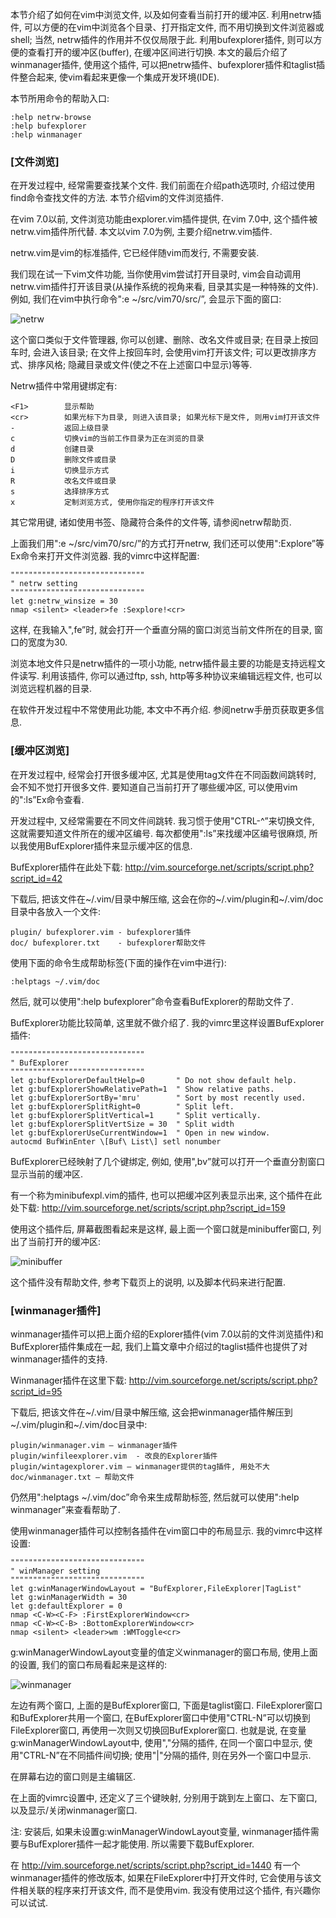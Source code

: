 本节介绍了如何在vim中浏览文件, 以及如何查看当前打开的缓冲区. 利用netrw插件, 可以方便的在vim中浏览各个目录、打开指定文件, 而不用切换到文件浏览器或shell; 当然, netrw插件的作用并不仅仅局限于此. 利用bufexplorer插件, 则可以方便的查看打开的缓冲区(buffer), 在缓冲区间进行切换. 本文的最后介绍了winmanager插件, 使用这个插件, 可以把netrw插件、bufexplorer插件和taglist插件整合起来, 使vim看起来更像一个集成开发环境(IDE). 

本节所用命令的帮助入口: 

```
:help netrw-browse
:help bufexplorer
:help winmanager 
```

### [文件浏览]

在开发过程中, 经常需要查找某个文件. 我们前面在介绍path选项时, 介绍过使用find命令查找文件的方法. 本节介绍vim的文件浏览插件. 

在vim 7.0以前, 文件浏览功能由explorer.vim插件提供, 在vim 7.0中, 这个插件被netrw.vim插件所代替. 本文以vim 7.0为例, 主要介绍netrw.vim插件. 

netrw.vim是vim的标准插件, 它已经伴随vim而发行, 不需要安装. 

我们现在试一下vim文件功能, 当你使用vim尝试打开目录时, vim会自动调用netrw.vim插件打开该目录(从操作系统的视角来看, 目录其实是一种特殊的文件). 例如, 我们在vim中执行命令":e ~/src/vim70/src/”, 会显示下面的窗口: 

![netrw](images/netrw.png)

这个窗口类似于文件管理器, 你可以创建、删除、改名文件或目录; 在目录上按回车时, 会进入该目录; 在文件上按回车时, 会使用vim打开该文件; 可以更改排序方式、排序风格; 隐藏目录或文件(使之不在上述窗口中显示)等等. 

Netrw插件中常用键绑定有: 

```
<F1>        显示帮助
<cr>        如果光标下为目录, 则进入该目录; 如果光标下是文件, 则用vim打开该文件
-           返回上级目录
c           切换vim的当前工作目录为正在浏览的目录
d           创建目录 
D           删除文件或目录
i           切换显示方式
R           改名文件或目录
s           选择排序方式
x           定制浏览方式, 使用你指定的程序打开该文件 
```

其它常用键, 诸如使用书签、隐藏符合条件的文件等, 请参阅netrw帮助页. 

上面我们用":e ~/src/vim70/src/”的方式打开netrw, 我们还可以使用":Explore”等Ex命令来打开文件浏览器. 我的vimrc中这样配置: 

```
""""""""""""""""""""""""""""""
" netrw setting
""""""""""""""""""""""""""""""
let g:netrw_winsize = 30
nmap <silent> <leader>fe :Sexplore!<cr> 
```

这样, 在我输入",fe”时, 就会打开一个垂直分隔的窗口浏览当前文件所在的目录, 窗口的宽度为30. 

浏览本地文件只是netrw插件的一项小功能, netrw插件最主要的功能是支持远程文件读写. 利用该插件, 你可以通过ftp, ssh, http等多种协议来编辑远程文件, 也可以浏览远程机器的目录. 

在软件开发过程中不常使用此功能, 本文中不再介绍. 参阅netrw手册页获取更多信息. 

### [缓冲区浏览]

在开发过程中, 经常会打开很多缓冲区, 尤其是使用tag文件在不同函数间跳转时, 会不知不觉打开很多文件. 要知道自己当前打开了哪些缓冲区, 可以使用vim的":ls”Ex命令查看. 

开发过程中, 又经常需要在不同文件间跳转. 我习惯于使用"CTRL-^”来切换文件, 这就需要知道文件所在的缓冲区编号. 每次都使用":ls”来找缓冲区编号很麻烦, 所以我使用BufExplorer插件来显示缓冲区的信息. 

BufExplorer插件在此处下载: http://vim.sourceforge.net/scripts/script.php?script_id=42

下载后, 把该文件在~/.vim/目录中解压缩, 这会在你的~/.vim/plugin和~/.vim/doc目录中各放入一个文件: 

```
plugin/ bufexplorer.vim - bufexplorer插件
doc/ bufexplorer.txt    - bufexplorer帮助文件 
```

使用下面的命令生成帮助标签(下面的操作在vim中进行): 

```
:helptags ~/.vim/doc 
```

然后, 就可以使用":help bufexplorer”命令查看BufExplorer的帮助文件了. 

BufExplorer功能比较简单, 这里就不做介绍了. 我的vimrc里这样设置BufExplorer插件: 

```
""""""""""""""""""""""""""""""
" BufExplorer
""""""""""""""""""""""""""""""
let g:bufExplorerDefaultHelp=0       " Do not show default help.
let g:bufExplorerShowRelativePath=1  " Show relative paths.
let g:bufExplorerSortBy='mru'        " Sort by most recently used.
let g:bufExplorerSplitRight=0        " Split left.
let g:bufExplorerSplitVertical=1     " Split vertically.
let g:bufExplorerSplitVertSize = 30  " Split width
let g:bufExplorerUseCurrentWindow=1  " Open in new window.
autocmd BufWinEnter \[Buf\ List\] setl nonumber 
```

BufExplorer已经映射了几个键绑定, 例如, 使用",bv”就可以打开一个垂直分割窗口显示当前的缓冲区. 

有一个称为minibufexpl.vim的插件, 也可以把缓冲区列表显示出来, 这个插件在此处下载: http://vim.sourceforge.net/scripts/script.php?script_id=159

使用这个插件后, 屏幕截图看起来是这样, 最上面一个窗口就是minibuffer窗口, 列出了当前打开的缓冲区: 

![minibuffer](images/minibuffer.png)

这个插件没有帮助文件, 参考下载页上的说明, 以及脚本代码来进行配置. 

### [winmanager插件]

winmanager插件可以把上面介绍的Explorer插件(vim 7.0以前的文件浏览插件)和BufExplorer插件集成在一起, 我们上篇文章中介绍过的taglist插件也提供了对winmanager插件的支持. 

Winmanager插件在这里下载: http://vim.sourceforge.net/scripts/script.php?script_id=95

下载后, 把该文件在\~/.vim/目录中解压缩, 这会把winmanager插件解压到\~/.vim/plugin和~/.vim/doc目录中: 

```
plugin/winmanager.vim – winmanager插件
plugin/winfileexplorer.vim  - 改良的Explorer插件
plugin/wintagexplorer.vim – winmanager提供的tag插件, 用处不大
doc/winmanager.txt – 帮助文件 
```

仍然用":helptags \~/.vim/doc”命令来生成帮助标签, 然后就可以使用":help winmanager”来查看帮助了. 

使用winmanager插件可以控制各插件在vim窗口中的布局显示. 我的vimrc中这样设置: 

```
""""""""""""""""""""""""""""""
" winManager setting
""""""""""""""""""""""""""""""
let g:winManagerWindowLayout = "BufExplorer,FileExplorer|TagList"
let g:winManagerWidth = 30
let g:defaultExplorer = 0
nmap <C-W><C-F> :FirstExplorerWindow<cr>
nmap <C-W><C-B> :BottomExplorerWindow<cr>
nmap <silent> <leader>wm :WMToggle<cr> 
```

g:winManagerWindowLayout变量的值定义winmanager的窗口布局, 使用上面的设置, 我们的窗口布局看起来是这样的: 

![winmanager](images/winmanager.png)

左边有两个窗口, 上面的是BufExplorer窗口, 下面是taglist窗口. FileExplorer窗口和BufExplorer共用一个窗口, 在BufExplorer窗口中使用"CTRL-N”可以切换到FileExplorer窗口, 再使用一次则又切换回BufExplorer窗口. 也就是说, 在变量g:winManagerWindowLayout中, 使用","分隔的插件, 在同一个窗口中显示, 使用"CTRL-N”在不同插件间切换; 使用"|"分隔的插件, 则在另外一个窗口中显示. 

在屏幕右边的窗口则是主编辑区. 

在上面的vimrc设置中, 还定义了三个键映射, 分别用于跳到左上窗口、左下窗口, 以及显示/关闭winmanager窗口. 

注: 安装后, 如果未设置g:winManagerWindowLayout变量, winmanager插件需要与BufExplorer插件一起才能使用. 所以需要下载BufExplorer. 

在 http://vim.sourceforge.net/scripts/script.php?script_id=1440 有一个winmanager插件的修改版本, 如果在FileExplorer中打开文件时, 它会使用与该文件相关联的程序来打开该文件, 而不是使用vim. 我没有使用过这个插件, 有兴趣你可以试试. 